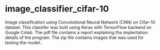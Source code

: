 # image_classifier_cifar-10
Image classification using Convolutional Neural Network (CNN) on Cifar-10 dataset.
This classifer was built using Keras with TensorFlow backend on Google Colab.
The pdf file contains a report explaining the implentation details of the program.
The zip file contains images that was used for testing the model.:
